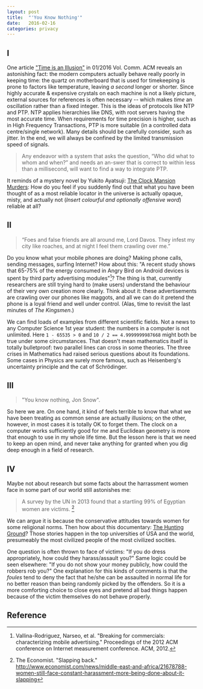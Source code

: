 ```yaml
---
layout: post
title:  "'You Know Nothing'"
date:   2016-02-16
categories: privacy
---
```


## I

One article ["Time is an Illusion"](http://cacm.acm.org/magazines/2016/1/195723-time-is-an-illusion-lunchtime-doubly-so/fulltext) in 01/2016 Vol. Comm. ACM reveals an astonishing fact: the modern computers actually behave really poorly in keeping time: the quartz on motherboard that is used for timekeeping is prone to factors like temperature, leaving *a second* longer or shorter.  Since highly accurate & expensive crystals on each machine is not a likely picture, external sources for references is often necessary -- which makes *time* an oscillation rather than a fixed integer. This is the ideas of protocols like NTP and PTP. NTP applies hierarchies like DNS, with root servers having the most accurate time. When requirements for time precision is higher, such as in High Frequency Transactions, PTP is more suitable (in a controlled data centre/single network). Many details should be carefully consider, such as jitter. In the end, we will always be confined by the limited transmission speed of signals.  

> Any endeavor with a system that asks the question, “Who did what to whom and when?” and needs an an-swer that is correct to within less than a millisecond, will want to find a way to integrate PTP.

It reminds of a mystery novel by Yukito Ayatsuji: [The Clock Mansion Murders](http://www.amazon.co.uk/Murder-Clock-Lt-Valcour-Mystery/dp/1479408336): How do you feel if you suddenly find out that what you have been thought of as a most reliable locator in the universe is actually opaque, misty, and actually not (*Insert colourful and optionally offensive word*) reliable at all?

## II

> “Foes and false friends are all around me, Lord Davos. They infest my city like roaches, and at night I feel them crawling over me.” 

Do you know what your mobile phones are doing? Making phone calls, sending messages, surfing Internet? How about this: "A recent study shows that 65-75% of the energy consumed in Angry Bird on Android devices is spent by third party advertising modules"[^mobadv]? The thing is that, currently researchers are still trying hard to (make users) understand the behaviour of their very own creation more clearly. Think about it: these advertisements are crawling over our phones like maggots, and all we can do it pretend the phone is a loyal friend and well under control. (Alas, time to revisit the last minutes of *The Kingsmen*.) 

We can find loads of examples from different scientific fields. Not a news to any Computer Science 1st year student: the numbers in a computer is not unlimited. Here `1 - 65535 > 0` and `10 / 2 == 4.9999999987668` might both be true under some circumstances. That doesn't mean mathematics itself is totally bulletproof: two parallel lines can cross in some theories. The three crises in Mathematics had raised serious questions about its foundations. Some cases in Physics are surely more famous, such as Heisenberg's uncertainty principle and the cat of Schrödinger. 

## III

> "You know nothing, Jon Snow".

So here we are. On one hand, it kind of feels terrible to know that what we have been treating as common sense are actually illusions; on the other, however, in most cases it is totally OK to forget them. The clock on a computer works sufficiently good for me and Euclidean geometry is more that enough to use in my whole life time. But the lesson here is that we need to keep an open mind, and never take anything for granted when you dig deep enough in a field of research.

## IV

Maybe not about research but some facts about the harrassment women face in some part of our world still astonishes me:
> A survey by the UN in 2013 found that a startling 99% of Egyptian women are victims. [^slappingback]

We can argue it is because the conservative attitudes towards women for some religional norms. Then how about this documentary: [The Hunting Ground](http://www.thehuntinggroundfilm.com/)? Those stories happen in the top universities of USA and the world, presumeably the most civilized people of the most civilized socities.

One question is often thrown to face of victims: "If you do dress appropriately, how could they harass/assault you?" Same logic could be seen elsewhere: "If you do not show your money publicly, how could the robbers rob you?" One explanation for this kinds of comments is that the *foules* tend to deny the fact that he/she can be assaulted in normal life for no better reason than being randomly picked by the offenders. So it is a more comforting choice to close eyes and pretend all bad things happen because of the victim themselves do not behave properly. 

## Reference
[^mobadv]:  Vallina-Rodriguez, Narseo, et al. "Breaking for commercials: characterizing mobile advertising." Proceedings of the 2012 ACM conference on Internet measurement conference. ACM, 2012.

[^slappingback]: The Economist. "Slapping back." http://www.economist.com/news/middle-east-and-africa/21678788-women-still-face-constant-harassment-more-being-done-about-it-slapping